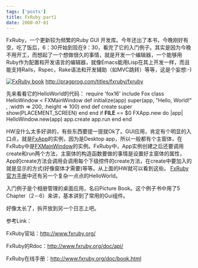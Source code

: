 ```yaml
--- 
tags: ['posts']
title: FxRuby part1
date: 2008-07-01
---
```

FxRuby，一个更新较为频繁的Ruby GUI 开发库。今年还出了本书，今晚刚好有空，吃了饭后，6：30开始到现在9：30，看完了它的入门例子。其实是因为今晚不用开工，而想起了一个想做很久的事情，就是开发一个编辑器，一个能够用Ruby作为配置和开发语言的编辑器，就像Emacs能用Lisp在其上开发一样，而且能支持Rails，Rspec，Rake语法和开发辅助（如MVC跳转）等等，这是个妄想:-)

<a href="http://pragprog.com/titles/fxruby/fxruby"><img src="http://www.fxruby.org/images/fxruby-book.jpg" alt="FxRuby book" /></a>
<a href="http://pragprog.com/titles/fxruby/fxruby">http://pragprog.com/titles/fxruby/fxruby
</a>

先来看看它的HelloWorld的代码：
    require 'fox16'
    include Fox
    class HelloWindow &lt; FXMainWindow
      def initialize(app)
        super(app, "Hello, World!" , :width =&gt; 200, :height =&gt; 100)
      end
      def create
        super
        show(PLACEMENT_SCREEN)
      end
    end
    if __FILE__ == $0
      FXApp.new do |app|
        HelloWindow.new(app)
        app.create
        app.run
      end
    end

HW没什么太多好讲的，有些东西要提一提就Ok了。GUI应用，肯定有个明显的入口点，就是<a href="http://www.fxruby.org/doc/api/classes/Fox/FXApp.html">FxApp</a>的实例，因为是Desktop app，所以一般都有个主窗体，在FxRuby中是<a href="http://www.fxruby.org/doc/api/classes/Fox/FXMainWindow.html">FXMainWindow</a>的实例。FxRuby中，App实例创建之后还要调用create和run两个方法，主窗体的构造函数要做的事情是设置好主窗体的属性，App的create方法会调用会调用每个下级控件的create方法，在create中要加入的就是显示的方式(好像窗体才需要)等等。从上面的HW就可以看到这些。
<a href="http://www.fxruby.org/doc/ch03s05.html">
FxRuby官方手册</a>中还有另一个复杂一点点的HelloWorld。

入门例子是个相册管理的桌面应用，名曰Picture Book。这个例子书中用了5 Chapter（2－6）来讲，基本讲到了常用的Gui组件。

好像太长了，拆开放到另一个日志上吧。

参考Link：

FxRuby官站：<a href="http://www.fxruby.org/">http://www.fxruby.org/</a>

FxRuby的Rdoc：<a href="http://www.fxruby.org/doc/api/">http://www.fxruby.org/doc/api/</a>

FxRuby在线手册：<a href="http://www.fxruby.org/doc/book.html">http://www.fxruby.org/doc/book.html</a>
